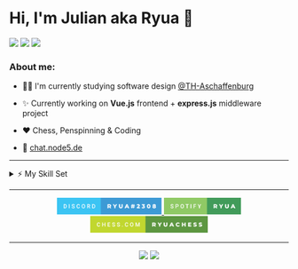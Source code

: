 # **Hi, I'm Julian aka Ryua** 👋

<p align="left">
  <img src="https://gpvc.arturio.dev/thieleju" />

  <img src="https://badges.pufler.dev/repos/thieleju"/>

  <img src="https://badges.pufler.dev/years/thieleju"/>

</p>

### About me:

- 👨‍🎓 I'm currently studying software design <a href="https://www.th-ab.de/startseite/" >@TH-Aschaffenburg</a>

- ✨ Currently working on **Vue.js** frontend + **express.js** middleware project

- ❤️ Chess, Penspinning & Coding

- 👀 [chat.node5.de](https://chat.node5.de)

---

<details>
  <summary>⚡ My Skill Set</summary>

  <br>

  <p align="center">

  <img src="https://img.shields.io/badge/Vue.js-35495E?style=for-the-badge&logo=vue.js&logoColor=4FC08D" />
  <img src="https://img.shields.io/badge/Node.js-43853D?style=for-the-badge&logo=node.js&logoColor=white" />
  <img src="https://img.shields.io/badge/Express.js-404D59?style=for-the-badge" />
  <img src="https://img.shields.io/badge/JavaScript-323330?style=for-the-badge&logo=javascript&logoColor=F7DF1E" />
  <img src="https://img.shields.io/badge/jQuery-0769AD?style=for-the-badge&logo=jquery&logoColor=white" />
  <img src="https://img.shields.io/badge/HTML-239120?style=for-the-badge&logo=html5&logoColor=white" />
  <img src="https://img.shields.io/badge/CSS-239120?&style=for-the-badge&logo=css3&logoColor=white" />
  <br>
  <img src="https://img.shields.io/badge/Python-3776AB?style=for-the-badge&logo=python&logoColor=white" />
  <img src="https://img.shields.io/badge/C%2B%2B-00599C?style=for-the-badge&logo=c%2B%2B&logoColor=white" />
  <img src="https://img.shields.io/badge/C%23-239120?style=for-the-badge&logo=c-sharp&logoColor=white" />
  <img src="https://img.shields.io/badge/Java-ED8B00?style=for-the-badge&logo=java&logoColor=white" />
  <br>
  <img src="https://img.shields.io/badge/MySQL-00000F?style=for-the-badge&logo=mysql&logoColor=white" />
  <img src="https://img.shields.io/badge/Markdown-000000?style=for-the-badge&logo=markdown&logoColor=white" />

  <p align="center">and growing...</p>

  </p>

</details>

---
    
<p align="center">
  <a href="https://discord.com/users/219847894000205834">
    <img height="30px" src="assets\discord.svg"/>

  </a>

  <a href="https://open.spotify.com/user/ryuakaa?si=355224aead11466a">
    <img height="30" src="assets\spotify.svg"/>
  </a>

  <a href="https://www.chess.com/member/ryuachess">
    <img height="30" src="assets\chesscom.svg" />
  </a>
</p>

---

<p align="center">

  <img src="https://github-readme-stats.vercel.app/api/top-langs/?username=thieleju&theme=blue-green" />
  
  <img  src="https://github-readme-stats.vercel.app/api?username=thieleju&theme=blue-green"/>

</p>
